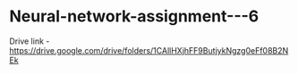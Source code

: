 # Neural-network-assignment---6
Drive link - https://drive.google.com/drive/folders/1CAllHXjhFF9ButjykNgzg0eFf08B2NEk
